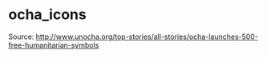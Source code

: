 # ocha_icons

Source: http://www.unocha.org/top-stories/all-stories/ocha-launches-500-free-humanitarian-symbols
